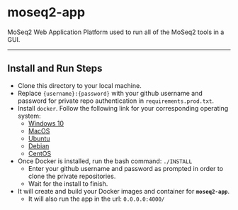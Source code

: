 # moseq2-app
MoSeq2 Web Application Platform used to run all of the MoSeq2 tools in a GUI.
***

## Install and Run Steps
 * Clone this directory to your local machine.
 * Replace `{username}:{password}` with your github username and password for private repo authentication in `requirements.prod.txt`.
 * Install `docker`. Follow the following link for your corresponding operating system:
    * [Windows 10](https://runnable.com/docker/install-docker-on-windows-10)
    * [MacOS](https://docs.docker.com/docker-for-mac/install/)
    * [Ubuntu](https://docs.docker.com/install/linux/docker-ce/ubuntu/)
    * [Debian](https://docs.docker.com/install/linux/docker-ce/debian/)
    * [CentOS](https://docs.docker.com/install/linux/docker-ce/centos/)
 * Once Docker is installed, run the bash command: ```./INSTALL```
    * Enter your github username and password as prompted in order to clone the private repositories.
    * Wait for the install to finish.
 * It will create and build your Docker images and container for **`moseq2-app`**.
    * It will also run the app in the url: `0.0.0.0:4000/`
 
